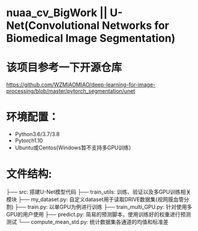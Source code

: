# nuaa_cv_BigWork || U-Net(Convolutional Networks for Biomedical Image Segmentation)
# 该项目参考一下开源仓库
<https://github.com/WZMIAOMIAO/deep-learning-for-image-processing/blob/master/pytorch_segmentation/unet>
# 环境配置：
* Python3.6/3.7/3.8
* Pytorch1.10
* Ubuntu或Centos(Windows暂不支持多GPU训练)
# 文件结构:
  ├── src: 搭建U-Net模型代码
  ├── train_utils: 训练、验证以及多GPU训练相关模块
  ├── my_dataset.py: 自定义dataset用于读取DRIVE数据集(视网膜血管分割)
  ├── train.py: 以单GPU为例进行训练
  ├── train_multi_GPU.py: 针对使用多GPU的用户使用
  ├── predict.py: 简易的预测脚本，使用训练好的权重进行预测测试
  └── compute_mean_std.py: 统计数据集各通道的均值和标准差
